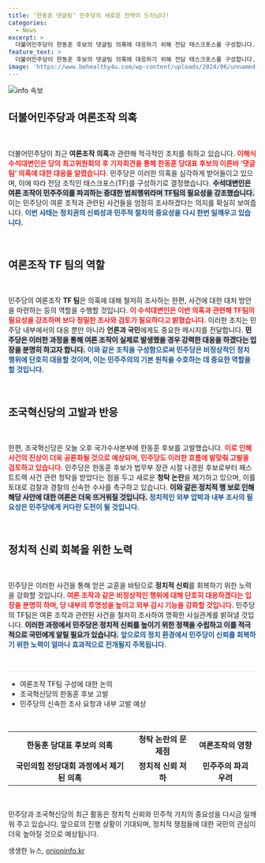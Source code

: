 ```yaml
---
title: ‘한동훈 댓글팀’ 민주당의 새로운 전략이 드러났다!
categories:
  - News
excerpt: >
  더불어민주당이 한동훈 후보의 댓글팀 의혹에 대응하기 위해 전담 태스크포스를 구성합니다. 여론 조작을 민주주의 파괴로 간주하며, 상세 조사에 나설 예정입니다. 긴장감 넘치는 정치의 전환점을 놓치지 마세요!
feature_text: >
  더불어민주당이 한동훈 후보의 댓글팀 의혹에 대응하기 위해 전담 태스크포스를 구성합니다. 여론 조작을 민주주의 파괴로 간주하며, 상세 조사에 나설 예정입니다. 긴장감 넘치는 정치의 전환점을 놓치지 마세요!
image: 'https://www.behealthy4u.com/wp-content/uploads/2024/06/unnamed-file.png'
---
```


<p><img src="https://www.behealthy4u.com/wp-content/uploads/2024/06/unnamed-file.png" alt="info 속보" /></p>

<h2 data-ke-size="size26">더불어민주당과 여론조작 의혹</h2>

<p data-ke-size="size16">&nbsp;</p>

<p>더불어민주당이 최근 <strong>여론조작 의혹</strong>과 관련해 적극적인 조치를 취하고 있습니다. <b><span style="color: #ee2323;">이해식 수석대변인은 당의 최고위원회의 후 기자회견을 통해 한동훈 당대표 후보의 이른바 ‘댓글팀’ 의혹에 대한 대응을 알렸습니다.</span></b> 민주당은 이러한 의혹을 심각하게 받아들이고 있으며, 이에 따라 전담 조직인 태스크포스(TF)를 구성하기로 결정했습니다. <b><span style="background-color: #21538527;">수석대변인은 여론 조작이 민주주의를 파괴하는 중대한 범죄행위라며 TF팀의 필요성을 강조했습니다.</span></b> 이는 민주당이 여론 조작과 관련된 사건들을 엄정히 조사하겠다는 의지를 확실히 보여줍니다. <b><span style="color: #1a5490;">이번 사태는 정치권의 신뢰성과 민주적 절차의 중요성을 다시 한번 일깨우고 있습니다.</span></b> </p>

<p data-ke-size="size16">&nbsp;</p>

<h2 data-ke-size="size26">여론조작 TF 팀의 역할</h2>

<p data-ke-size="size16">&nbsp;</p>

<p>민주당의 여론조작 <strong>TF 팀</strong>은 의혹에 대해 철저히 조사하는 한편, 사건에 대한 대처 방안을 마련하는 등의 역할을 수행할 것입니다. <b><span style="color: #ee2323;">이 수석대변인은 이번 의혹과 관련해 TF팀의 필요성을 강조하며 보다 정밀한 조사와 검토가 필요하다고 밝혔습니다.</span></b> 이러한 조치는 민주당 내부에서의 대응 뿐만 아니라 <strong>언론과 국민</strong>에게도 중요한 메시지를 전달합니다. <b><span style="background-color: #21538527;">민주당은 이러한 과정을 통해 여론 조작이 실제로 발생했을 경우 강력한 대응을 하겠다는 입장을 분명히 하고자 합니다.</span></b> <b><span style="color: #1a5490;">이와 같은 조직을 구성함으로써 민주당은 비정상적인 정치 행위에 단호히 대응할 것이며, 이는 민주주의의 기본 원칙을 수호하는 데 중요한 역할을 할 것입니다.</span></b> </p>

<p data-ke-size="size16">&nbsp;</p>

<h2 data-ke-size="size26">조국혁신당의 고발과 반응</h2>

<p data-ke-size="size16">&nbsp;</p>

<p>한편, 조국혁신당은 오늘 오후 국가수사본부에 한동훈 후보를 고발했습니다. <b><span style="color: #ee2323;">이로 인해 사건의 진상이 더욱 공론화될 것으로 예상되며, 민주당도 이러한 흐름에 발맞춰 고발을 검토하고 있습니다.</span></b> 민주당은 한동훈 후보가 법무부 장관 시절 나경원 후보로부터 패스트트랙 사건 관련 청탁을 받았다는 점을 두고 새로운 <strong>청탁 논란</strong>을 제기하고 있으며, 이를 토대로 검찰과 경찰의 신속한 수사를 촉구하고 있습니다. <b><span style="background-color: #21538527;">이와 같은 정치적 행 보로 인해 해당 사안에 대한 여론은 더욱 뜨거워질 것입니다.</span></b> <b><span style="color: #1a5490;">정치적인 외부 압박과 내부 조사의 필요성은 민주당에게 커다란 도전이 될 것입니다.</span></b></p>

<p data-ke-size="size16">&nbsp;</p>

<h2 data-ke-size="size26">정치적 신뢰 회복을 위한 노력</h2>

<p data-ke-size="size16">&nbsp;</p>

<p>민주당은 이러한 사건을 통해 얻은 교훈을 바탕으로 <strong>정치적 신뢰</strong>를 회복하기 위한 노력을 강화할 것입니다. <b><span style="color: #ee2323;">여론 조작과 같은 비정상적인 행위에 대해 단호히 대응하겠다는 입장을 분명히 하며, 당 내부의 투명성을 높이고 외부 감시 기능을 강화할 것입니다.</span></b> 민주당의 TF팀은 여론 조작과 관련된 사건을 철저히 조사하여 명확한 사실관계를 밝혀낼 것입니다. <b><span style="background-color: #21538527;">이러한 과정에서 민주당은 정치적 신뢰를 높이기 위한 정책을 수립하고 이를 적극적으로 국민에게 알릴 필요가 있습니다.</span></b> <b><span style="color: #1a5490;">앞으로의 정치 환경에서 민주당이 신뢰를 회복하기 위한 노력이 얼마나 효과적으로 전개될지 주목됩니다.</span></b></p>

<p data-ke-size="size16">&nbsp;</p>

<hr style="height:1px; border:none; color:#e9e9e9; background-color:#e9e9e9;">

<ul>
  <li>여론조작 TF팀 구성에 대한 논의</li>
  <li>조국혁신당의 한동훈 후보 고발</li>
  <li>민주당의 신속한 조사 요청과 내부 고발 예상</li>
</ul>

<p data-ke-size="size16">&nbsp;</p>

<table>
  <tr>
    <td style="text-align: center; height: 17px;"><b>한동훈 당대표 후보의 의혹</b></td>
    <td style="text-align: center; height: 17px;"><b>청탁 논란의 문제점</b></td>
    <td style="text-align: center; height: 17px;"><b>여론조작의 영향</b></td>
  </tr>
  <tr>
    <td style="text-align: center; height: 17px;"><b>국민의힘 전당대회 과정에서 제기된 의혹</b></td>
    <td style="text-align: center; height: 17px;"><b>정치적 신뢰 저하</b></td>
    <td style="text-align: center; height: 17px;"><b>민주주의 파괴 우려</b></td>
  </tr>
</table>

<p data-ke-size="size16">&nbsp;</p>

<p>민주당과 조국혁신당의 최근 활동은 정치적 신뢰와 민주적 가치의 중요성을 다시금 일깨워 주고 있습니다. 앞으로의 진행 상황이 기대되며, 정치적 쟁점들에 대한 국민의 관심이 더욱 높아질 것으로 예상됩니다.</p>
생생한 뉴스, <a href="https://onioninfo.kr" rel="dofollow">onioninfo.kr</a>


